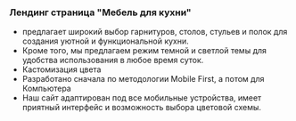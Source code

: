 ### Лендинг страница "Мебель для кухни" 

- предлагает широкий выбор гарнитуров, столов, стульев и полок для создания уютной и функциональной кухни.
- Кроме того, мы предлагаем режим темной и светлой темы для удобства использования в любое время суток.
- Кастомизация цвета
- Разработано сначала по методологии Mobile First, а потом для Компьютера
- Наш сайт адаптирован под все мобильные устройства, имеет приятный интерфейс и возможность выбора цветовой схемы. 

 
